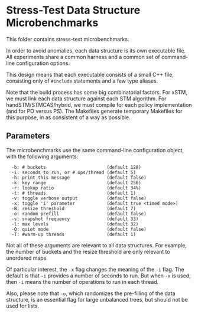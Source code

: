 # Stress-Test Data Structure Microbenchmarks

This folder contains stress-test microbenchmarks.

In order to avoid anomalies, each data structure is its own executable file.
All experiments share a common harness and a common set of command-line
configuration options.

This design means that each executable consists of a small C++ file, consisting
only of `#include` statements and a few type aliases.

Note that the build process has some big combinatorial factors.  For xSTM, we
must link each data structure against each STM algorithm.  For
handSTM/STMCAS/hybrid, we must compile for each policy implementation (and for
PO versus PS).  The Makefiles generate temporary Makefiles for this purpose, in
as consistent of a way as possible.

## Parameters

The microbenchmarks use the same command-line configuration object, with the
following arguments:

```text
  -b: # buckets                       (default 128)
  -i: seconds to run, or # ops/thread (default 5)
  -h: print this message              (default false)
  -k: key range                       (default 256)
  -r: lookup ratio                    (default 34%)
  -t: # threads                       (default 1)
  -v: toggle verbose output           (default false)
  -x: toggle 'i' parameter            (default true <timed mode>)
  -B: resize threshold                (default 7)
  -o: random prefill                  (default false)
  -s: snapshot frequency              (default 33)
  -l: max levels                      (default 32)
  -Q: quiet mode                      (default false)
  -T: #warm-up threads                (default 1)
```

Not all of these arguments are relevant to all data structures.  For example,
the number of buckets and the resize threshold are only relevant to unordered
maps.

Of particular interest, the `-x` flag changes the meaning of the `-i` flag.  The
default is that `-i` provides a number of seconds to run.  But when `-x` is
used, then `-i` means the number of operations to run in each thread.

Also, please note that `-o`, which randomizes the pre-filling of the data
structure, is an essential flag for large unbalanced trees, but should not be
used for lists.
